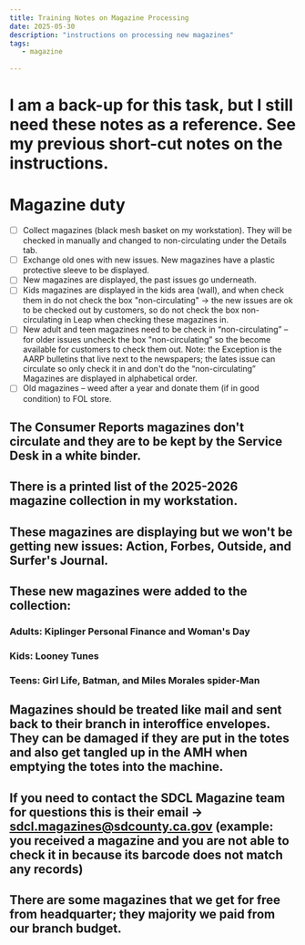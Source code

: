 ```yaml
---
title: Training Notes on Magazine Processing
date: 2025-05-30
description: "instructions on processing new magazines"
tags:
   - magazine 
   
---
```

#  I am a back-up for this task, but I still need these notes as a reference. See my previous short-cut notes on the instructions. 

# Magazine duty
- [ ] Collect magazines (black mesh basket on my workstation). They  will be checked in manually and changed to non-circulating under the Details tab.
- [ ] Exchange old ones with new issues. New magazines have a plastic protective sleeve to be displayed.
- [ ] New magazines are displayed, the past issues go underneath.
- [ ] Kids magazines are displayed in the kids area (wall), and when check them in do not check the box "non-circulating"  → the new issues are ok to be checked out by customers, so do not check the box non-circulating in Leap when checking these magazines in. 
- [ ] New adult and teen magazines need to be check in “non-circulating” – for older issues uncheck the box "non-circulating” so the become available for customers to check them out. Note: the Exception is the AARP bulletins that live next to the newspapers; the lates issue can circulate so only check it in and don't do the “non-circulating”
Magazines are displayed in alphabetical order.
- [ ] Old magazines – weed after a year and donate them (if in good condition) to FOL store.

## The Consumer Reports magazines don't circulate and they are to be kept by the Service Desk in a white binder.
## There is a printed list of the 2025-2026 magazine collection in my workstation. 
## These magazines are displaying but we won't be getting new issues: Action, Forbes, Outside, and Surfer's Journal.
## These new magazines were added to the collection:
   ###  Adults: Kiplinger Personal Finance and Woman's Day
   ###  Kids: Looney Tunes
   ### Teens: Girl Life, Batman, and Miles Morales spider-Man

## Magazines should be treated like mail and sent back to their branch in interoffice envelopes. They can be damaged if they are put in the totes and also get tangled up in the AMH when emptying the totes into the machine.

## If you need to contact the SDCL Magazine team for questions this is their email → sdcl.magazines@sdcounty.ca.gov  (example: you received a magazine and you are not able to check it in because its barcode does not match any records)

## There are some magazines that we get for free from headquarter; they majority we paid from our branch budget.  

